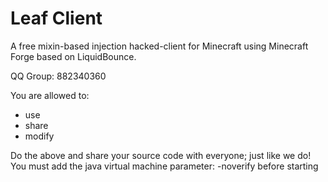 # Leaf Client
A free mixin-based injection hacked-client for Minecraft using Minecraft Forge based on LiquidBounce.

QQ Group: 882340360

You are allowed to:
- use
- share
- modify

Do the above and share your source code with everyone; just like we do!
You must add the java virtual machine parameter: -noverify before starting
